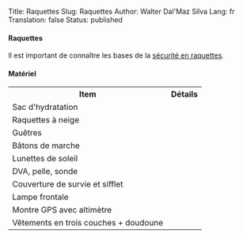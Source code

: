 Title:       Raquettes
Slug:        Raquettes
Author:      Walter Dal'Maz Silva
Lang:        fr
Translation: false
Status:      published

#### Raquettes

Il est important de connaître les bases de la [sécurité en raquettes](https://www.chamoniarde.com/images/files/La%20Base%20raquette2017.pdf).

#### Matériel

<center>
<table>
<tr><th>Item</th><th>Détails</th></tr>
<!-- row -->
<tr><td>Sac d'hydratation</td><td></td></tr>
<!-- row -->
<tr><td>Raquettes à neige</td><td></td></tr>
<!-- row -->
<tr><td>Guêtres</td><td></td></tr>
<!-- row -->
<tr><td>Bâtons de marche</td><td></td></tr>
<!-- row -->
<tr><td>Lunettes de soleil</td><td></td></tr>
<!-- row -->
<tr><td>DVA, pelle, sonde</td><td></td></tr>
<!-- row -->
<tr><td>Couverture de survie et sifflet</td><td></td></tr>
<!-- row -->
<tr><td>Lampe frontale</td><td></td></tr>
<!-- row -->
<tr><td>Montre GPS avec altimètre</td><td></td></tr>
<!-- row -->
<tr><td>Vêtements en trois couches + doudoune</td><td></td></tr>
</table>
</center>
